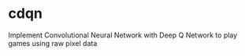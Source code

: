 # cdqn
Implement Convolutional Neural Network with Deep Q Network to play games using raw pixel data

